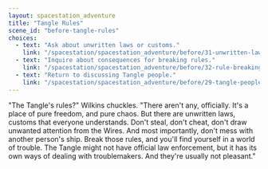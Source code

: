 ```yaml
---
layout: spacestation_adventure
title: "Tangle Rules"
scene_id: "before-tangle-rules"
choices:
  - text: "Ask about unwritten laws or customs."
    link: "/spacestation/spacestation_adventure/before/31-unwritten-laws/"
  - text: "Inquire about consequences for breaking rules."
    link: "/spacestation/spacestation_adventure/before/32-rule-breaking-consequences/"
  - text: "Return to discussing Tangle people."
    link: "/spacestation/spacestation_adventure/before/29-tangle-people/"
---
```


"The Tangle's rules?" Wilkins chuckles. "There aren't any, officially. It's a place of pure freedom, and pure chaos. But there are unwritten laws, customs that everyone understands. Don't steal, don't cheat, don't draw unwanted attention from the Wires. And most importantly, don't mess with another person's ship. Break those rules, and you'll find yourself in a world of trouble. The Tangle might not have official law enforcement, but it has its own ways of dealing with troublemakers. And they're usually not pleasant."
